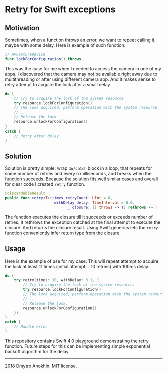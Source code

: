 # Retry for Swift exceptions

## Motivation

Sometimes, when a function throws an error, we want to repeat calling it, maybe with some delay. Here is example of such function:

```swift
// AVCaptureDevice
func lockForConfiguration() throws
```

This was the case for me when I needed to access the camera in one of my apps. I discovered that the camera may not be available right away due to multithreading or after using different camera app. And it makes sense to retry attempt to acquire the lock after a small delay.

```swift
do {
    // Try to acquire the lock of the system resource
    try resource.lockForConfiguration()
    // The lock acquired, perform operation with the system resource
    // ..
    // Release the lock
    resource.unlockForConfiguration()
}
catch {
    // Retry after delay
}
```

## Solution

Solution is pretty simple: wrap `do/catch` block in a loop, that repeats for some number of retries and every n milliseconds, and breaks when the function succeeds. Because the solution fits well similar cases and overall for clear code I created `retry` function.

```swift
@discardableResult
public func retry<T>(times retryCount: UInt = 0,
                      withDelay delay: TimeInterval = 0.0,
                            _ closure: () throws -> T) rethrows -> T
```

The function executes the closure till it succeeds or exceeds number of retries. It rethrows the exception catched at the final attempt to execute the closure. And returns the closure result. Using Swift generics lets the `retry` function conveniently infer return type from the closure.

## Usage

Here is the example of use for my case. This will repeat attempt to acquire the lock at least 11 times (initial attempt + 10 retries) with 100ms delay.

```swift
do {
    try retry(times: 10, withDelay: 0.1, {
        // Try to acquire the lock of the system resource.
        try resource.lockForConfiguration()
        // The lock acquired, perform operation with the system resource.
        // ..
        // Release the lock.
        resource.unlockForConfiguration()
    })
}
catch {
    // Handle error
}
```

This repository contains Swift 4.0 playground demonstrating the retry function. Future steps for this can be implementing simple exponential backoff algorithm for the delay.

---

2018 Dmytro Anokhin. MIT license.

